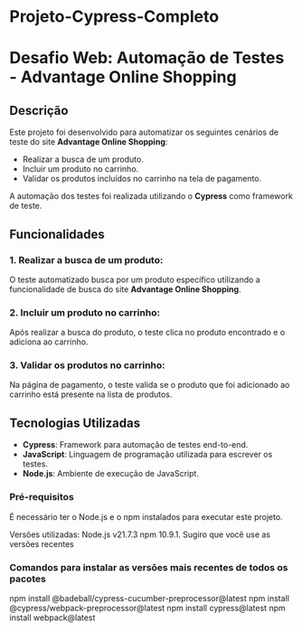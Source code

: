 # Projeto-Cypress-Completo

# Desafio Web: Automação de Testes - Advantage Online Shopping

## Descrição
Este projeto foi desenvolvido para automatizar os seguintes cenários de teste do site **Advantage Online Shopping**:

- Realizar a busca de um produto.
- Incluir um produto no carrinho.
- Validar os produtos incluídos no carrinho na tela de pagamento.

A automação dos testes foi realizada utilizando o **Cypress** como framework de teste.

## Funcionalidades

### 1. Realizar a busca de um produto:
O teste automatizado busca por um produto específico utilizando a funcionalidade de busca do site **Advantage Online Shopping**. 

### 2. Incluir um produto no carrinho:
Após realizar a busca do produto, o teste clica no produto encontrado e o adiciona ao carrinho.

### 3. Validar os produtos no carrinho:
Na página de pagamento, o teste valida se o produto que foi adicionado ao carrinho está presente na lista de produtos.

## Tecnologias Utilizadas

- **Cypress**: Framework para automação de testes end-to-end.
- **JavaScript**: Linguagem de programação utilizada para escrever os testes.
- **Node.js**: Ambiente de execução de JavaScript.

### Pré-requisitos
É necessário ter o Node.js e o npm instalados para executar este projeto.

Versões utilizadas:
Node.js v21.7.3 
npm 10.9.1.
Sugiro que você use as versões recentes

### Comandos para instalar as versões mais recentes de todos os pacotes

npm install @badeball/cypress-cucumber-preprocessor@latest
npm install @cypress/webpack-preprocessor@latest
npm install cypress@latest
npm install webpack@latest




